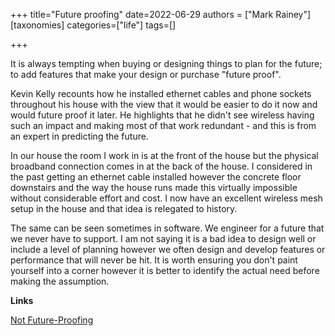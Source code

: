 +++
title="Future proofing"
date=2022-06-29
authors = ["Mark Rainey"]
[taxonomies]
categories=["life"]
tags=[]

+++

It is always tempting when buying or designing things to plan for the future; to add features that make your design or purchase "future proof".

<!-- more -->

Kevin Kelly recounts how he installed ethernet cables and phone sockets throughout his house with the view that it would be easier to do it now and would future proof it later. He highlights that he didn't see wireless having such an impact and making most of that work redundant - and this is from an expert in predicting the future.

In our house the room I work in is at the front of the house but the physical broadband connection comes in at the back of the house. I considered in the past getting an ethernet cable installed however the concrete floor downstairs and the way the house runs made this virtually impossible without considerable effort and cost. I now have an excellent wireless mesh setup in the house and that idea is relegated to history.

The same can be seen sometimes in software. We engineer for a future that we never have to support. I am not saying it is a bad idea to design well or include a level of planning however we often design and develop features or performance that will never be hit. It is worth ensuring you don't paint yourself into a corner however it is better to identify the actual need before making the assumption.

__Links__

[Not Future-Proofing](https://kk.org/thetechnium/not-future-proofing/)